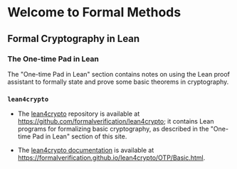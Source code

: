 # Welcome to Formal Methods

## Formal Cryptography in Lean

### The One-time Pad in Lean
The "One-time Pad in Lean" section contains notes on using the Lean proof assistant to formally
state and prove some basic theorems in cryptography.

### `lean4crypto`

+  The [lean4crypto][] repository is available at <https://github.com/formalverification/lean4crypto>;
   it contains Lean programs for formalizing basic cryptography, as described in the "One-time Pad in Lean" 
   section of this site.

+  The [lean4crypto documentation][] is available at <https://formalverification.github.io/lean4crypto/OTP/Basic.html>.

[lean4crypto]: https://github.com/formalverification/lean4crypto
[lean4crypto documentation]: https://formalverification.github.io/lean4crypto/OTP/Basic.html
